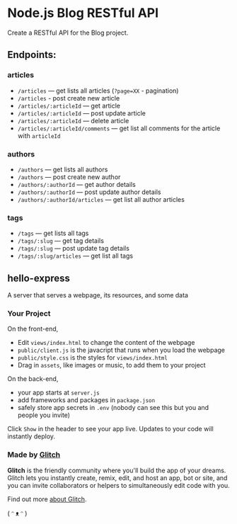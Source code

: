 # Node.js Blog RESTful API

Create a RESTful API for the Blog project.

## Endpoints:

### articles

- `/articles` — get lists all articles (`?page=XX` - pagination)
- `/articles` - post create new article
- `/articles/:articleId` — get article
- `/articles/:articleId` — post update article
- `/articles/:articleId` — delete article
- `/articles/:articleId/comments` — get list all comments for the article with `articleId`

### authors

- `/authors` — get lists all authors
- `/authors` — post create new author
- `/authors/:authorId` — get author details
- `/authors/:authorId` — post update author details
- `/authors/:authorId/articles` — get list all author articles

### tags

- `/tags` — get lists all tags
- `/tags/:slug` — get tag details
- `/tags/:slug` — post update tag details
- `/tags/:slug/articles` — get list all tags

## hello-express

A server that serves a webpage, its resources, and some data

### Your Project

On the front-end,

- Edit `views/index.html` to change the content of the webpage
- `public/client.js` is the javacript that runs when you load the webpage
- `public/style.css` is the styles for `views/index.html`
- Drag in `assets`, like images or music, to add them to your project

On the back-end,

- your app starts at `server.js`
- add frameworks and packages in `package.json`
- safely store app secrets in `.env` (nobody can see this but you and people you invite)

Click `Show` in the header to see your app live. Updates to your code will instantly deploy.

### Made by [Glitch](https://glitch.com/)

**Glitch** is the friendly community where you'll build the app of your dreams. Glitch lets you instantly create, remix, edit, and host an app, bot or site, and you can invite collaborators or helpers to simultaneously edit code with you.

Find out more [about Glitch](https://glitch.com/about).

( ᵔ ᴥ ᵔ )
